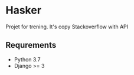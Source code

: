 Hasker
==============
Projet for trening. It's copy Stackoverflow with API

Requrements
--------------
* Python 3.7
* Django >= 3
